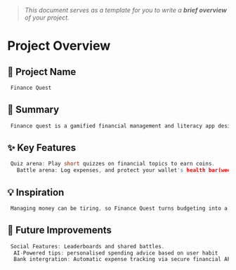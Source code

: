 > *This document serves as a template for you to write a **brief overview** of your project.*

# Project Overview

## 🎯 Project Name
``` c
 Finance Quest
```

## 🚀 Summary
``` c
 Finance quest is a gamified financial management and literacy app designed to make budgeting and learning about money fun. Users fight "spending monsters" by tracking expenses and level up their knowledge in the Quiz arena through interactive financial literacy quizes
```

## ✨ Key Features
``` c
 Quiz arena: Play short quizzes on financial topics to earn coins.
   Battle arena: Log expenses, and protect your wallet's health bar(weekly budget)
```

## 💡 Inspiration
``` c
 Managing money can be tiring, so Finance Quest turns budgeting into a game and makes learning about money fun, and it motivates users  through fun rewards and visual progress rather than dull spreadsheets.
```

## 📌 Future Improvements
``` c
 Social Features: Leaderboards and shared battles.
  AI-Powered tips: personalised spending advice based on user habit
  Bank intergration: Automatic expense tracking via secure financial APIs.
```
